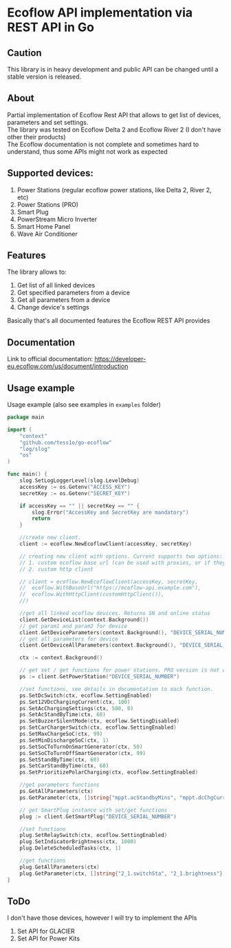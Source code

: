 # Ecoflow API implementation via REST API in Go

## Caution

This library is in heavy development and public API can be changed until a stable version is released.

## About

Partial implementation of Ecoflow Rest API that allows to get list of devices, parameters and set settings.\
The library was tested on Ecoflow Delta 2 and Ecoflow River 2 (I don't have other their products)\
The Ecoflow documentation is not complete and sometimes hard to understand, thus some APIs might not work as expected

## Supported devices:

1. Power Stations (regular ecoflow power stations, like Delta 2, River 2, etc)
2. Power Stations (PRO)
3. Smart Plug
4. PowerStream Micro Inverter
5. Smart Home Panel
6. Wave Air Conditioner

## Features

The library allows to:

1. Get list of all linked devices
2. Get specified parameters from a device
3. Get all parameters from a device
4. Change device's settings

Basically that's all documented features the Ecoflow REST API provides

## Documentation

Link to official documentation: https://developer-eu.ecoflow.com/us/document/introduction

## Usage example

Usage example (also see examples in `examples` folder)

```go
package main

import (
	"context"
	"github.com/tess1o/go-ecoflow"
	"log/slog"
	"os"
)

func main() {
	slog.SetLogLoggerLevel(slog.LevelDebug)
	accessKey := os.Getenv("ACCESS_KEY")
	secretKey := os.Getenv("SECRET_KEY")

	if accessKey == "" || secretKey == "" {
		slog.Error("AccessKey and SecretKey are mandatory")
		return
	}

	//create new client.
	client := ecoflow.NewEcoflowClient(accessKey, secretKey)

	// creating new client with options. Current supports two options:
	// 1. custom ecoflow base url (can be used with proxies, or if they change the url)
	// 2. custom http client

	// client = ecoflow.NewEcoflowClient(accessKey, secretKey,
	//	ecoflow.WithBaseUrl("https://ecoflow-api.example.com"),
	//	ecoflow.WithHttpClient(customHttpClient()),
	//)

	//get all linked ecoflow devices. Returns SN and online status
	client.GetDeviceList(context.Background())
	// get param1 and param2 for device 
	client.GetDeviceParameters(context.Background(), "DEVICE_SERIAL_NUMBER", []string{"param1", "param2"})
	// get all parameters for device
	client.GetDeviceAllParameters(context.Background(), "DEVICE_SERIAL_NUMBER")

	ctx := context.Background()

	// get set / get functions for power stations. PRO version is not currently implemented
	ps := client.GetPowerStation("DEVICE_SERIAL_NUMBER")

	//set functions, see details in documentation to each function.
	ps.SetDcSwitch(ctx, ecoflow.SettingEnabled)
	ps.Set12VDcChargingCurrent(ctx, 100)
	ps.SetAcChargingSettings(ctx, 500, 0)
	ps.SetAcStandByTime(ctx, 60)
	ps.SetBuzzerSilentMode(ctx, ecoflow.SettingDisabled)
	ps.SetCarChargerSwitch(ctx, ecoflow.SettingEnabled)
	ps.SetMaxChargeSoC(ctx, 99)
	ps.SetMinDischargeSoC(ctx, 1)
	ps.SetSoCToTurnOnSmartGenerator(ctx, 50)
	ps.SetSoCToTurnOffSmartGenerator(ctx, 99)
	ps.SetStandByTime(ctx, 60)
	ps.SetCarStandByTime(ctx, 60)
	ps.SetPrioritizePolarCharging(ctx, ecoflow.SettingEnabled)

	//get parameters functions
	ps.GetAllParameters(ctx)
	ps.GetParameter(ctx, []string{"mppt.acStandbyMins", "mppt.dcChgCurrent"})

	// get SmartPlug instance with set/get functions
	plug := client.GetSmartPlug("DEVICE_SERIAL_NUMBER")

	//set functions
	plug.SetRelaySwitch(ctx, ecoflow.SettingEnabled)
	plug.SetIndicatorBrightness(ctx, 1000)
	plug.DeleteScheduledTasks(ctx, 1)

	//get functions
	plug.GetAllParameters(ctx)
	plug.GetParameter(ctx, []string{"2_1.switchSta", "2_1.brightness"})
}

```

## ToDo

I don't have those devices, however I will try to implement the APIs

1. Set API for GLACIER
2. Set API for Power Kits